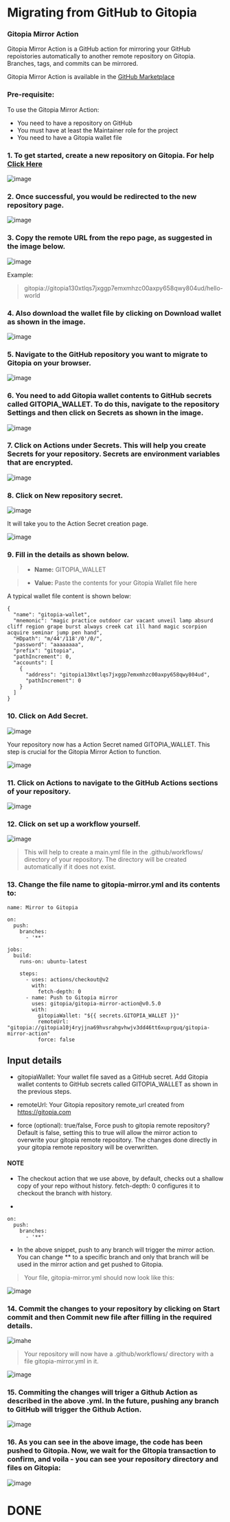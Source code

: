 # Migrating from GitHub to Gitopia 

### Gitopia Mirror Action

Gitopia Mirror Action is a GitHub action for mirroring your GitHub repoistories automatically to another remote repository on Gitopia. Branches, tags, and commits can be mirrored.

Gitopia Mirror Action is available in the [GitHub Marketplace](https://github.com/marketplace/actions/gitopia-mirror-action)

### Pre-requisite:

To use the Gitopia Mirror Action:

- You need to have a repository on GitHub
- You must have at least the Maintainer role for the project
- You need to have a Gitopia wallet file

### 1. To get started, create a new repository on Gitopia. For help [Click Here](https://docs.gitopia.com/repository)

![image](https://docs.gitopia.com/assets/images/mirror1-e0e09d1deaf1b0a5930113501e7bed78.png)

### 2. Once successful, you would be redirected to the new repository page.

![image](https://docs.gitopia.com/assets/images/mirror2-dca3a2a86e3109c01df6048544021e75.png)

### 3. Copy the remote URL from the repo page, as suggested in the image below.

![image](https://docs.gitopia.com/assets/images/mirror3-bfbc7ccd264fe07e35e2f47b92f42dc0.png)

Example:  
> gitopia://gitopia130xtlqs7jxggp7emxmhzc00axpy658qwy804ud/hello-world



### 4. Also download the wallet file by clicking on Download wallet as shown in the image.

![image](https://docs.gitopia.com/assets/images/mirror4-071c0d86b8fe84a3732001be1550bcaa.png)


### 5. Navigate to the GitHub repository you want to migrate to Gitopia on your browser.

![image](https://docs.gitopia.com/assets/images/mirror5-58dfc55e009d6ba0ce84601fdc9f28ba.png)


### 6. You need to add Gitopia wallet contents to GitHub secrets called GITOPIA_WALLET. To do this, navigate to the repository Settings and then click on Secrets as shown in the image.

![image](https://docs.gitopia.com/assets/images/mirror6-4d1a551a7a3c6b1080a83dff0a549e1c.png)


### 7. Click on Actions under Secrets. This will help you create Secrets for your repository. Secrets are environment variables that are encrypted.

![image](https://docs.gitopia.com/assets/images/mirror7-45dc45eff2e653c87ff3ae5a11c8230e.png)


### 8. Click on New repository secret.

![image](https://docs.gitopia.com/assets/images/mirror8-7c4e117910b66dd12ac50f1ca60da567.png)

It will take you to the Action Secret creation page.



![image](https://docs.gitopia.com/assets/images/mirror9-85fd2f3ef1c5e2a9c8a1872e70d06d58.png)


### 9. Fill in the details as shown below.



> - **Name:** GITOPIA_WALLET

> - **Value:** Paste the contents for your Gitopia Wallet file here


A typical wallet file content is shown below:
```
{
  "name": "gitopia-wallet",
  "mnemonic": "magic practice outdoor car vacant unveil lamp absurd cliff region grape burst always creek cat ill hand magic scorpion acquire seminar jump pen hand",
  "HDpath": "m/44'/118'/0'/0/",
  "password": "aaaaaaaa",
  "prefix": "gitopia",
  "pathIncrement": 0,
  "accounts": [
    {
      "address": "gitopia130xtlqs7jxggp7emxmhzc00axpy658qwy804ud",
      "pathIncrement": 0
    }
  ]
}
```


### 10. Click on Add Secret.



![image](https://docs.gitopia.com/assets/images/mirror10-a124e963d410fa2f0780268102658092.png)

Your repository now has a Action Secret named GITOPIA_WALLET. This step is crucial for the Gitopia Mirror Action to function.

![image](https://docs.gitopia.com/assets/images/mirror11-6a6b680d51b387fb3796368afa38680e.png)



### 11. Click on Actions to navigate to the GitHub Actions sections of your repository.


![image](https://docs.gitopia.com/assets/images/mirror12-2306e754a81386fe2cb89770d34a7cb6.png)



### 12. Click on set up a workflow yourself.

![image](https://docs.gitopia.com/assets/images/mirror13-bc77b0a7f0f5d9390d3ac3745226d941.png)

> This will help to create a main.yml file in the .github/workflows/ directory of your repository. The directory will be created automatically if it does not exist.



### 13. Change the file name to gitopia-mirror.yml and its contents to:
```
name: Mirror to Gitopia

on:
  push:
    branches:
      - '**'

jobs:
  build:
    runs-on: ubuntu-latest

    steps:
      - uses: actions/checkout@v2
        with:
          fetch-depth: 0
      - name: Push to Gitopia mirror
        uses: gitopia/gitopia-mirror-action@v0.5.0
        with:
          gitopiaWallet: "${{ secrets.GITOPIA_WALLET }}"
          remoteUrl: "gitopia://gitopia10j4ryjjna69hvsrahgvhwjv3dd46tt6xuprguq/gitopia-mirror-action"
          force: false
```


## Input details
- gitopiaWallet: Your wallet file saved as a GitHub secret. Add Gitopia wallet contents to GitHub secrets called GITOPIA_WALLET as shown in the previous steps.

- remoteUrl: Your Gitopia repository remote_url created from https://gitopia.com

- force (optional): true/false, Force push to gitopia remote repository? Default is false, setting this to true will allow the mirror action to overwrite your gitopia remote repository. The changes done directly in your gitopia remote repository will be overwritten.




#### NOTE
- The checkout action that we use above, by default, checks out a shallow copy of your repo without history. fetch-depth: 0 configures it to checkout the branch with history.

- 
```
on:
  push:
    branches:
      - '**'
```

- In the above snippet, push to any branch will trigger the mirror action. You can change ** to a specific branch and only that branch will be used in the mirror action and get pushed to Gitopia.



> Your file, gitopia-mirror.yml should now look like this:

![image](https://docs.gitopia.com/assets/images/mirror15-e79cde84e1bd7fc09b9c851718dd74e9.png)



### 14. Commit the changes to your repository by clicking on Start commit and then Commit new file after filling in the required details.

![imahe](https://docs.gitopia.com/assets/images/mirror16-e82c9dbf7bf3a0d6d980ea14fd8648bf.png)


> Your repository will now have a .github/workflows/ directory with a file gitopia-mirror.yml in it.


![image](https://docs.gitopia.com/assets/images/mirror17-1396732f57ef48c66c887d6df656b547.png)


### 15. Commiting the changes will triger a Github Action as described in the above .yml. In the future, pushing any branch to GitHub will trigger the Github Action.


![image](https://docs.gitopia.com/assets/images/mirror18-cae29f30b3925cca31dfedde13527392.png)


### 16. As you can see in the above image, the code has been pushed to Gitopia. Now, we wait for the GItopia transaction to confirm, and voila - you can see your repository directory and files on Gitopia:


![image](https://docs.gitopia.com/assets/images/mirror19-225ef497b6b8bcccd598670fc2cc4f3a.png)




# DONE
